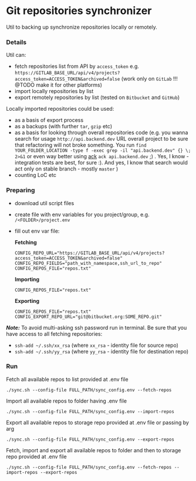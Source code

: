 # Git repositories synchronizer

Util to backing up synchronize repositories locally or remotely.


### Details

Util can:
- fetch repositories list from API by `access_token` e.g. `https://GITLAB_BASE_URL/api/v4/projects?access_token=ACCESS_TOKEN&archived=false`
  (work only on `GitLab` !!! @TODO make it for other platforms)
- import locally repositories by list
- export remotely repositories by list (tested on `Bitbucket` and `GitHub`)

Locally imported repositories could be used:
- as a basis of export process
- as a backups (with further `tar`, `gzip` etc)
- as a basis for looking through overall repositories code
  (e.g. you wanna search for usage `http://api.backend.dev` URL overall project to be sure that refactoring will not broke something. 
  You run `find YOUR_FOLDER_LOCATION -type f -exec grep -il "api.backend.dev" {} \; 2>&1` or even way better using [ack](https://beyondgrep.com/) `ack api.backend.dev` ;) . 
  Yes, I know - integration tests are best, for sure :). And yes, I know that search would act only on stable branch - mostly `master` )
- counting LoC etc 


### Preparing

- download util script files
- create file with env variables for you project/group, e.g. `/<FOLDER>/project.env`
- fill out env var file:
  
  **Fetching**
  ```env
  CONFIG_REPO_URL="https://GITLAB_BASE_URL/api/v4/projects?access_token=ACCESS_TOKEN&archived=false"
  CONFIG_REPO_FIELDS="path_with_namespace,ssh_url_to_repo"
  CONFIG_REPOS_FILE="repos.txt"
  ```
  
  **Importing**
    ```env
    CONFIG_REPOS_FILE="repos.txt"
    ```
    
  **Exporting**
    ```env
    CONFIG_REPOS_FILE="repos.txt"
    CONFIG_EXPORT_REPO_URL="git@bitbucket.org:SOME_REPO.git"
    ```

***Note:*** To avoid multi-asking ssh password run in terminal. Be sure that you have access to all fetching repositories:
- `ssh-add ~/.ssh/xx_rsa` (where `xx_rsa` - identity file for source repo)
- `ssh-add ~/.ssh/yy_rsa` (where `yy_rsa` - identity file for destination repo)


### Run

Fetch all available repos to list provided at .env file

```shell script
./sync.sh --config-file FULL_PATH/sync_config.env --fetch-repos
```

Import all available repos to folder having .env file

```shell script
./sync.sh --config-file FULL_PATH/sync_config.env --import-repos
```

Export all available repos to storage repo provided at .env file or passing by arg

```shell script
./sync.sh --config-file FULL_PATH/sync_config.env --export-repos
```

Fetch, import and export all available repos to folder and then to storage repo provided at .env file

```shell script
./sync.sh --config-file FULL_PATH/sync_config.env --fetch-repos --import-repos --export-repos
```
